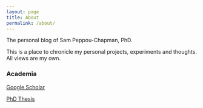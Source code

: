 ```yaml
---
layout: page
title: About
permalink: /about/
---
```


The personal blog of Sam Peppou-Chapman, PhD. 

This is a place to chronicle my personal projects, experiments and thoughts. All views are my own. 

### Academia

[Google Scholar](https://scholar.google.com.au/citations?user=ZVPvXnMAAAAJ&hl=en)

[PhD Thesis](https://hdl.handle.net/2123/24517)




